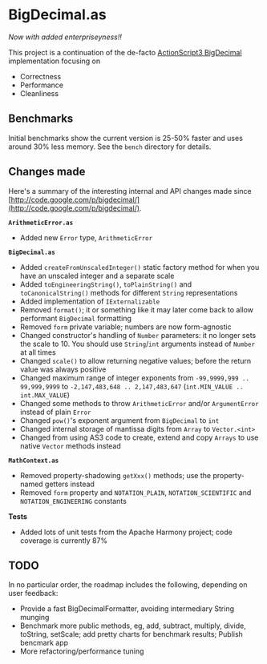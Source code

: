 BigDecimal.as
=============

*Now with added _enterpriseyness_!!*

This project is a continuation of the de-facto [ActionScript3 BigDecimal](http://code.google.com/p/bigdecimal/) implementation focusing on

* Correctness
* Performance
* Cleanliness

Benchmarks
----------

Initial benchmarks show the current version is 25-50% faster and uses around 30% less memory. See the `bench` directory for details.

Changes made
------------

Here's a summary of the interesting internal and API changes made since [http://code.google.com/p/bigdecimal/](http://code.google.com/p/bigdecimal/).

__`ArithmeticError.as`__

* Added new `Error` type, `ArithmeticError`

__`BigDecimal.as`__

* Added `createFromUnscaledInteger()` static factory method for when you have an unscaled integer and a separate scale
* Added `toEngineeringString()`, `toPlainString()` and `toCanonicalString()` methods for different `String` representations
* Added implementation of `IExternalizable`
* Removed `format()`; it or something like it may later come back to allow performant `BigDecimal` formatting
* Removed `form` private variable; numbers are now form-agnostic
* Changed constructor's handling of `Number` parameters: it no longer sets the scale to 10. You should use `String`/`int` arguments instead of `Number` at all times
* Changed `scale()` to allow returning negative values; before the return value was always positive
* Changed maximum range of integer exponents from `-99,9999,999 .. 99,999,9999` to `-2,147,483,648 .. 2,147,483,647` (`int.MIN_VALUE .. int.MAX_VALUE`)
* Changed some methods to throw `ArithmeticError` and/or `ArgumentError` instead of plain `Error`
* Changed `pow()`'s exponent argument from `BigDecimal` to `int`
* Changed internal storage of mantissa digits from `Array` to `Vector.<int>`
* Changed from using AS3 code to create, extend and copy `Arrays` to use native `Vector` methods instead

__`MathContext.as`__

* Removed property-shadowing `getXxx()` methods; use the property-named getters instead
* Removed `form` property and `NOTATION_PLAIN`, `NOTATION_SCIENTIFIC` and `NOTATION_ENGINEERING` constants

__Tests__

* Added lots of unit tests from the Apache Harmony project; code coverage is currently 87%

TODO
----

In no particular order, the roadmap includes the following, depending on user feedback:

* Provide a fast BigDecimalFormatter, avoiding intermediary String munging
* Benchmark more public methods, eg, add, subtract, multiply, divide, toString, setScale; add pretty charts for benchmark results; Publish bencmark app
* More refactoring/performance tuning
